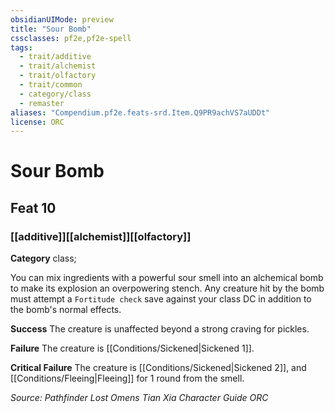 ```yaml
---
obsidianUIMode: preview
title: "Sour Bomb"
cssclasses: pf2e,pf2e-spell
tags:
  - trait/additive
  - trait/alchemist
  - trait/olfactory
  - trait/common
  - category/class
  - remaster
aliases: "Compendium.pf2e.feats-srd.Item.Q9PR9achVS7aUDDt"
license: ORC
---
```

# Sour Bomb
## Feat 10
### [[additive]][[alchemist]][[olfactory]]

**Category** class; 




You can mix ingredients with a powerful sour smell into an alchemical bomb to make its explosion an overpowering stench. Any creature hit by the bomb must attempt a `Fortitude check` save against your class DC in addition to the bomb's normal effects.

**Success** The creature is unaffected beyond a strong craving for pickles.

**Failure** The creature is [[Conditions/Sickened|Sickened 1]].

**Critical Failure** The creature is [[Conditions/Sickened|Sickened 2]], and [[Conditions/Fleeing|Fleeing]] for 1 round from the smell.

*Source: Pathfinder Lost Omens Tian Xia Character Guide*
*ORC*